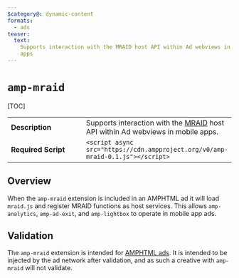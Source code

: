 ```yaml
---
$category@: dynamic-content
formats:
  - ads
teaser:
  text:
    Supports interaction with the MRAID host API within Ad webviews in mobile
    apps
---
```


<!--
Copyright 2018 The AMP HTML Authors. All Rights Reserved.

Licensed under the Apache License, Version 2.0 (the "License");
you may not use this file except in compliance with the License.
You may obtain a copy of the License at

      http://www.apache.org/licenses/LICENSE-2.0

Unless required by applicable law or agreed to in writing, software
distributed under the License is distributed on an "AS-IS" BASIS,
WITHOUT WARRANTIES OR CONDITIONS OF ANY KIND, either express or implied.
See the License for the specific language governing permissions and
limitations under the License.
-->

# <a name="amp-mraid"></a> `amp-mraid`

[TOC]

<table>
  <tr>
    <td width="40%"><strong>Description</strong></td>
    <td>Supports interaction with the <a href="https://www.iab.com/guidelines/mobile-rich-media-ad-interface-definitions-mraid/">MRAID</a> host API within Ad webviews in mobile apps.</td>
  </tr>
  <tr>
    <td><strong>Required Script</strong></td>
    <td><code>&lt;script async src="https://cdn.ampproject.org/v0/amp-mraid-0.1.js">&lt;/script></code></td>
  </tr>
</table>

## Overview

When the `amp-mraid` extension is included in an AMPHTML ad it will load
`mraid.js` and register MRAID functions as host services. This allows
`amp-analytics`, `amp-ad-exit`, and `amp-lightbox` to operate in mobile app ads.

## Validation

The `amp-mraid` extension is intended for
[AMPHTML ads](https://amp.dev/documentation/guides-and-tutorials/learn/intro-to-amphtml-ads).
It is intended to be injected by the ad network after validation, and as such a
creative with `amp-mraid` will not validate.

